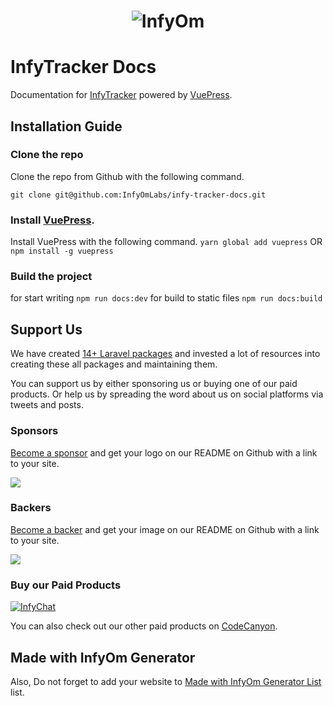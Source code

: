 <h1 align="center"><img src="https://assets.infyom.com/open-source/infyom-logo.png" alt="InfyOm"></h1>

InfyTracker Docs
==========================

Documentation for [InfyTracker](http://labs.infyom.com/infy-tracker/) powered by [VuePress](https://vuepress.vuejs.org/).

## Installation Guide
### Clone the repo
Clone the repo from Github with the following command.

`git clone git@github.com:InfyOmLabs/infy-tracker-docs.git`

### Install [VuePress](https://vuepress.vuejs.org/).
Install VuePress with the following command.
`yarn global add vuepress` OR `npm install -g vuepress`

### Build the project
for start writing `npm run docs:dev` 
for build to static files `npm run docs:build`

## Support Us

We have created [14+ Laravel packages](https://github.com/InfyOmLabs) and invested a lot of resources into creating these all packages and maintaining them.

You can support us by either sponsoring us or buying one of our paid products. Or help us by spreading the word about us on social platforms via tweets and posts.

### Sponsors

[Become a sponsor](https://opencollective.com/infyomlabs#sponsor) and get your logo on our README on Github with a link to your site.

<a href="https://opencollective.com/infyomlabs#sponsor"><img src="https://opencollective.com/infyomlabs/sponsors.svg?width=890"></a>

### Backers

[Become a backer](https://opencollective.com/infyomlabs#backer) and get your image on our README on Github with a link to your site.

<a href="https://opencollective.com/infyomlabs#backer"><img src="https://opencollective.com/infyomlabs/backers.svg?width=890"></a>

### Buy our Paid Products

[![InfyChat](https://assets.infyom.com/open-source/infyprojects-banner.png)](https://codecanyon.net/item/infyprojects-project-management-system/29295013)

You can also check out our other paid products on [CodeCanyon](https://codecanyon.net/user/infyomlabs/portfolio).

## Made with InfyOm Generator

Also, Do not forget to add your website to [Made with InfyOm Generator List](https://github.com/InfyOmLabs/laravel-generator/blob/develop/made-with-generator.md) list.
